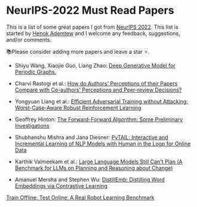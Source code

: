 # NeurIPS-2022 Must Read Papers

This is a list of some great papers I got from [NeurIPS 2022](https://neurips.cc). This list is started by [Henok Ademtew](https://twitter.com/henokademtew) and I welcome any feedback, suggestions, and/or comments.

📚Please consider adding more papers and leave a star ⭐️.

* Shiyu Wang, Xiaojie Guo, Liang Zhao: [Deep Generative Model for Periodic Graphs.](https://arxiv.org/abs/2201.11932)

* Charvi Rastogi et al.: [How do Authors' Perceptions of their Papers Compare with Co-authors' Perceptions and Peer-review Decisions?](https://arxiv.org/abs/2211.12966)

* Yongyuan Liang et al.: [Efficient Adversarial Training without Attacking: Worst-Case-Aware Robust Reinforcement Learning](https://openreview.net/forum?id=y-E1htoQl-n)

* Geoffrey Hinton: [The Forward-Forward Algorithm: Some Preliminary Investigations](https://www.cs.toronto.edu/~hinton/FFA13.pdf) 

* Shubhanshu Mishra and Jana Diesner: [PyTAIL: Interactive and Incremental Learning of NLP Models with Human in the Loop for Online Data](https://arxiv.org/abs/2211.13786)

* Karthik Valmeekam et al.: [Large Language Models Still Can't Plan (A Benchmark for LLMs on Planning and Reasoning about Change)](https://arxiv.org/abs/2206.10498)

* Amanuel Mersha and Stephen Wu: [DistillEmb: Distilling Word Embeddings via Contrastive Learning](https://leobitz.github.io/files/distill-emb.pdf)

[Train Offline, Test Online: A Real Robot Learning Benchmark](https://openreview.net/pdf?id=VMspd1RnI_0)




